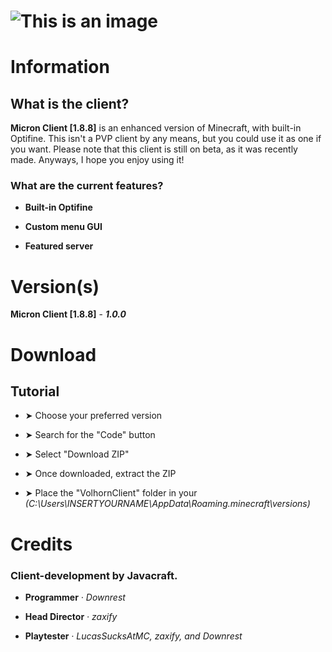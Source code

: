 # ![This is an image](https://i.imgur.com/CtQgsEc.png)

# Information

## What is the client?

**Micron Client [1.8.8]** is an enhanced version of Minecraft, with built-in Optifine. This isn't a PVP client by any means, but you could use it as one if you want.
Please note that this client is still on beta, as it was recently made. Anyways, I hope you enjoy using it!

### What are the current features?

- **Built-in Optifine**
 
- **Custom menu GUI**
 
- **Featured server**
 
# Version(s)

**Micron Client [1.8.8]** - ***1.0.0***

# Download

## Tutorial

- ➤ Choose your preferred version

- ➤ Search for the "Code" button

- ➤ Select "Download ZIP"

- ➤ Once downloaded, extract the ZIP

- ➤ Place the "VolhornClient" folder in your *(C:\Users\INSERTYOURNAME\AppData\Roaming\.minecraft\versions)*

# Credits

### **Client-development by Javacraft.**

- **Programmer** *· Downrest*
 
- **Head Director** *· zaxify*
 
- **Playtester** *· LucasSucksAtMC, zaxify, and Downrest*
